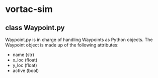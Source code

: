 # vortac-sim
## class Waypoint.py
Waypoint.py is in charge of handling Waypoints as Python objects. The Waypoint object is made up of the following attributes:
* name (str)
* x_loc (float)
* y_loc (float)
* active (bool)